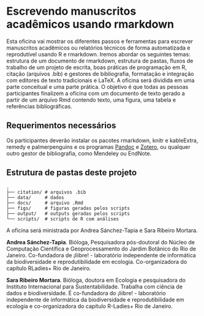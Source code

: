 # Escrevendo manuscritos acadêmicos usando rmarkdown

Esta oficina vai mostrar os diferentes passos e ferramentas para escrever manuscritos acadêmicos ou relatórios técnicos de forma automatizada e reprodutível usando R e rmarkdown. Iremos abordar os seguintes temas: estrutura de um documento de rmarkdown, estrutura de pastas, fluxos de trabalho de um projeto de escrita, boas práticas de programação em R, citação (arquivos .bib) e gestores de bibliografia, formatação e integração com editores de texto tradicionais e LaTeX. A oficina será dividida em uma parte conceitual e uma parte prática. O objetivo é que todas as pessoas participantes finalizem a oficina com um documento de texto gerado a partir de um arquivo Rmd contendo texto, uma figura, uma tabela e referências bibliográficas.

## Requerimentos necessários
Os participantes deverão instalar os pacotes rmarkdown, knitr e kableExtra, remedy e palmerpenguins e os programas [Pandoc](https://pandoc.org/installing.html) e [Zotero](https://www.zotero.org/), ou qualquer outro gestor de bibliografia, como Mendeley ou EndNote.

## Estrutura de pastas deste projeto
    .
    ├── citation/ # arquivos .bib
    ├── data/     # dados
    ├── docs/     # arquivo .Rmd
    ├── figs/     # figuras geradas pelos scripts
    ├── output/   # outputs geradas pelos scripts
    └── scripts/  # scripts de R com análises

A oficina será ministrada por Andrea Sánchez-Tapia e Sara Ribeiro Mortara. 

**Andrea Sánchez-Tapia**. Bióloga, Pesquisadora pós-doutoral do Núcleo de Computação Científica e Geoprocessamento do Jardim Botânico do Rio de Janeiro. Co-fundadora de ¡liibre! - laboratório independente de informática da biodiversidade e reprodutibilidade em ecologia. Co-organizadora do capítulo RLadies+  Rio de Janeiro.

**Sara Ribeiro Mortara**. Bióloga, doutora em Ecologia e pesquisadora do Instituto Internacional para Sustentabilidade. Trabalha com ciência de dados e biodiversidade. É co-fundadora do ¡liibre! - laboratório independente de informática da biodiversidade e reprodutibilidade em ecologia e co-organizadora do capítulo R-Ladies+ Rio de Janeiro.
